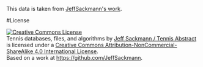 This data is taken from <a href="https://github.com/JeffSackmann/tennis_atp">JeffSackmann's work</a>.


#License

<a rel="license" href="http://creativecommons.org/licenses/by-nc-sa/4.0/"><img alt="Creative Commons License" style="border-width:0" src="https://i.creativecommons.org/l/by-nc-sa/4.0/88x31.png" /></a><br /><span xmlns:dct="http://purl.org/dc/terms/" href="http://purl.org/dc/dcmitype/Dataset" property="dct:title" rel="dct:type">Tennis databases, files, and algorithms</span> by <a xmlns:cc="http://creativecommons.org/ns#" href="http://www.tennisabstract.com/" property="cc:attributionName" rel="cc:attributionURL">Jeff Sackmann / Tennis Abstract</a> is licensed under a <a rel="license" href="http://creativecommons.org/licenses/by-nc-sa/4.0/">Creative Commons Attribution-NonCommercial-ShareAlike 4.0 International License</a>.<br />Based on a work at <a xmlns:dct="http://purl.org/dc/terms/" href="https://github.com/JeffSackmann" rel="dct:source">https://github.com/JeffSackmann</a>.
